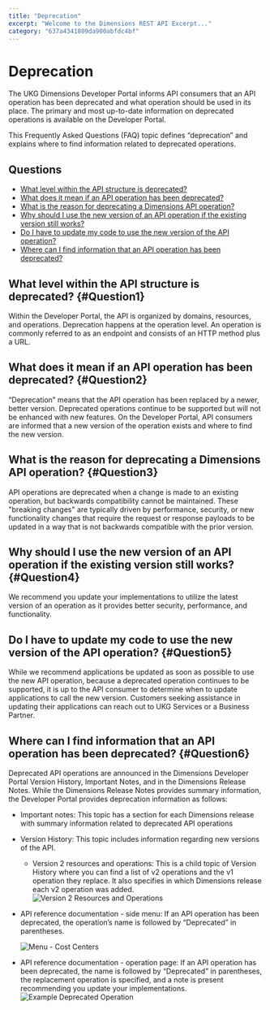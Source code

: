 ```yaml
---
title: "Deprecation"
excerpt: "Welcome to the Dimensions REST API Excerpt..."
category: "637a4341809da900abfdc4bf"
---
```


# Deprecation

The UKG Dimensions Developer Portal informs API consumers that an API operation has been deprecated and what operation should be used in its place. The primary and most up-to-date information on deprecated operations is available on the Developer Portal.

This Frequently Asked Questions (FAQ) topic defines “deprecation” and explains where to find information related to deprecated operations.

## Questions

* [What level within the API structure is deprecated?](#Question1)
* [What does it mean if an API operation has been deprecated?](#Question2)
* [What is the reason for deprecating a Dimensions API operation?](#Question3)
* [Why should I use the new version of an API operation if the existing version still works?](#Question4)
* [Do I have to update my code to use the new version of the API operation?](#Question5)
* [Where can I find information that an API operation has been deprecated?](#Question6)

## What level within the API structure is deprecated? {#Question1}

Within the Developer Portal, the API is organized by domains, resources, and operations. Deprecation happens at the operation level. An operation is commonly referred to as an endpoint and consists of an HTTP method plus a URL.

## What does it mean if an API operation has been deprecated? {#Question2}

“Deprecation” means that the API operation has been replaced by a newer, better version. Deprecated operations continue to be supported but will not be enhanced with new features. On the Developer Portal, API consumers are informed that a new version of the operation exists and where to find the new version.

## What is the reason for deprecating a Dimensions API operation? {#Question3}

API operations are deprecated when a change is made to an existing operation, but backwards compatibility cannot be maintained. These "breaking changes" are typically driven by performance, security, or new functionality changes that require the request or response payloads to be updated in a way that is not backwards compatible with the prior version.

## Why should I use the new version of an API operation if the existing version still works? {#Question4}

We recommend you update your implementations to utilize the latest version of an operation as it provides better security, performance, and functionality.

## Do I have to update my code to use the new version of the API operation? {#Question5}

While we recommend applications be updated as soon as possible to use the new API operation, because a deprecated operation continues to be supported, it is up to the API consumer to determine when to update applications to call the new version. Customers seeking assistance in updating their applications can reach out to UKG Services or a Business Partner.

## Where can I find information that an API operation has been deprecated? {#Question6}

Deprecated API operations are announced in the Dimensions Developer Portal Version History, Important Notes, and in the Dimensions Release Notes. While the Dimensions Release Notes provides summary information, the Developer Portal provides deprecation information as follows:

* Important notes: This topic has a section for each Dimensions release with summary information related to deprecated API operations
* Version History: This topic includes information regarding new versions of the API. 
    * Version 2 resources and operations: This is a child topic of Version History where you can find a list of v2 operations and the v1 operation they replace. It also specifies in which Dimensions release each v2 operation was added.
    ![Version 2 Resources and Operations](I:4e3ae323-a32a-4f13-ae5e-e420412f84a4 "Version 2 Resources and Operations")
* API reference documentation - side menu: If an API operation has been deprecated, the operation’s name is followed by “Deprecated” in parentheses.
    
    ![Menu - Cost Centers](I:123c0daf-db33-4eae-b497-644543572f55 "Menu - Cost Centers")
* API reference documentation - operation page: If an API operation has been deprecated, the name is followed by “Deprecated” in parentheses, the replacement operation is specified, and a note is present recommending you update your implementations.
    ![Example Deprecated Operation](I:518134e8-f796-42e0-8525-b0dcbba5eb3e "Example Deprecated Operation")